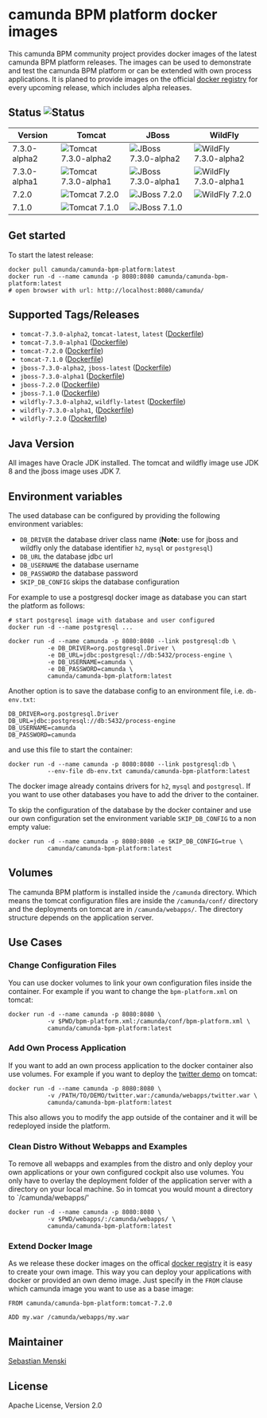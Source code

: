 # camunda BPM platform docker images

This camunda BPM community project provides docker images of the latest camunda
BPM platform releases.  The images can be used to demonstrate and test the
camunda BPM platform or can be extended with own process applications. It is
planed to provide images on the official [docker registry][] for every upcoming
release, which includes alpha releases.

## Status ![Status][status]

| Version      | Tomcat                                           | JBoss                                          | WildFly                                            |
| ------------ | ------------------------------------------------ | ---------------------------------------------- | -------------------------------------------------- |
| 7.3.0-alpha2 | ![Tomcat 7.3.0-alpha2][status-tomcat-730-alpha2] | ![JBoss 7.3.0-alpha2][status-jboss-730-alpha2] | ![WildFly 7.3.0-alpha2][status-wildfly-730-alpha2] |
| 7.3.0-alpha1 | ![Tomcat 7.3.0-alpha1][status-tomcat-730-alpha1] | ![JBoss 7.3.0-alpha1][status-jboss-730-alpha1] | ![WildFly 7.3.0-alpha1][status-wildfly-730-alpha1] |
| 7.2.0        | ![Tomcat 7.2.0][status-tomcat-720]               | ![JBoss 7.2.0][status-jboss-720]               | ![WildFly 7.2.0][status-wildfly-720]               |
| 7.1.0        | ![Tomcat 7.1.0][status-tomcat-710]               | ![JBoss 7.1.0][status-jboss-710]               |                                                    |

## Get started

To start the latest release:

```
docker pull camunda/camunda-bpm-platform:latest
docker run -d --name camunda -p 8080:8080 camunda/camunda-bpm-platform:latest
# open browser with url: http://localhost:8080/camunda/
```

## Supported Tags/Releases

- `tomcat-7.3.0-alpha2`, `tomcat-latest`, `latest` ([Dockerfile][dockerfile-tomcat-730-alpha2])
- `tomcat-7.3.0-alpha1` ([Dockerfile][dockerfile-tomcat-730-alpha1])
- `tomcat-7.2.0` ([Dockerfile][dockerfile-tomcat-720])
- `tomcat-7.1.0` ([Dockerfile][dockerfile-tomcat-710])
- `jboss-7.3.0-alpha2`, `jboss-latest` ([Dockerfile][dockerfile-jboss-730-alpha2])
- `jboss-7.3.0-alpha1` ([Dockerfile][dockerfile-jboss-730-alpha1])
- `jboss-7.2.0` ([Dockerfile][dockerfile-jboss-720])
- `jboss-7.1.0` ([Dockerfile][dockerfile-jboss-710])
- `wildfly-7.3.0-alpha2`, `wildfly-latest` ([Dockerfile][dockerfile-wildfly-730-alpha2])
- `wildfly-7.3.0-alpha1`, ([Dockerfile][dockerfile-wildfly-730-alpha1])
- `wildfly-7.2.0` ([Dockerfile][dockerfile-wildfly-720])

## Java Version

All images have Oracle JDK installed. The tomcat and wildfly image use
JDK 8 and the jboss image uses JDK 7.


## Environment variables

The used database can be configured by providing the following environment
variables:

- `DB_DRIVER` the database driver class name (**Note**: use for jboss and wildfly only
  the database identifier `h2`, `mysql` or `postgresql`)
- `DB_URL` the database jdbc url
- `DB_USERNAME` the database username
- `DB_PASSWORD` the database password
- `SKIP_DB_CONFIG` skips the database configuration

For example to use a postgresql docker image as database you can start the
platform as follows:

```
# start postgresql image with database and user configured
docker run -d --name postgresql ...

docker run -d --name camunda -p 8080:8080 --link postgresql:db \
           -e DB_DRIVER=org.postgresql.Driver \
           -e DB_URL=jdbc:postgresql://db:5432/process-engine \
           -e DB_USERNAME=camunda \
           -e DB_PASSWORD=camunda \
           camunda/camunda-bpm-platform:latest
```

Another option is to save the database config to an environment file, i.e.
`db-env.txt`:

```
DB_DRIVER=org.postgresql.Driver
DB_URL=jdbc:postgresql://db:5432/process-engine
DB_USERNAME=camunda
DB_PASSWORD=camunda
```

and use this file to start the container:

```
docker run -d --name camunda -p 8080:8080 --link postgresql:db \
           --env-file db-env.txt camunda/camunda-bpm-platform:latest
```

The docker image already contains drivers for `h2`, `mysql` and `postgresql`.
If you want to use other databases you have to add the driver to the container.

To skip the configuration of the database by the docker container and use our
own configuration set the environment variable `SKIP_DB_CONFIG` to a non
empty value:

```
docker run -d --name camunda -p 8080:8080 -e SKIP_DB_CONFIG=true \
           camunda/camunda-bpm-platform:latest
```


## Volumes

The camunda BPM platform is installed inside the `/camunda` directory. Which
means the tomcat configuration files are inside the `/camunda/conf/` directory
and the deployments on tomcat are in `/camunda/webapps/`. The directory
structure depends on the application server.

## Use Cases


### Change Configuration Files

You can use docker volumes to link your own configuration files inside the
container.  For example if you want to change the `bpm-platform.xml` on tomcat:

```
docker run -d --name camunda -p 8080:8080 \
           -v $PWD/bpm-platform.xml:/camunda/conf/bpm-platform.xml \
           camunda/camunda-bpm-platform:latest

```


### Add Own Process Application

If you want to add an own process application to the docker container also use
volumes. For example if you want to deploy the [twitter demo][] on tomcat:

```
docker run -d --name camunda -p 8080:8080 \
           -v /PATH/TO/DEMO/twitter.war:/camunda/webapps/twitter.war \
           camunda/camunda-bpm-platform:latest
```

This also allows you to modify the app outside of the container and it will
be redeployed inside the platform.


### Clean Distro Without Webapps and Examples

To remove all webapps and examples from the distro and only deploy your
own applications or your own configured cockpit also use volumes. You
only have to overlay the deployment folder of the application server with
a directory on your local machine. So in tomcat you would mount a directory
to `/camunda/webapps/'

```
docker run -d --name camunda -p 8080:8080 \
           -v $PWD/webapps/:/camunda/webapps/ \
           camunda/camunda-bpm-platform:latest
```


### Extend Docker Image

As we release these docker images on the offical [docker registry][] it is
easy to create your own image. This way you can deploy your applications
with docker or provided an own demo image. Just specify in the `FROM`
clause which camunda image you want to use as a base image:

```
FROM camunda/camunda-bpm-platform:tomcat-7.2.0

ADD my.war /camunda/webapps/my.war
```


## Maintainer

[Sebastian Menski][]


## License

Apache License, Version 2.0


[Sebastian Menski]: https://github.com/menski
[twitter demo]: https://github.com/camunda/camunda-consulting/tree/master/showcases/twitter
[docker registry]: https://registry.hub.docker.com/u/camunda/camunda-bpm-platform/

[dockerfile-tomcat-710]: https://github.com/camunda/docker-camunda-bpm-platform/blob/tomcat-7.1.0/Dockerfile
[dockerfile-jboss-710]: https://github.com/camunda/docker-camunda-bpm-platform/blob/jboss-7.1.0/Dockerfile
[dockerfile-tomcat-720]: https://github.com/camunda/docker-camunda-bpm-platform/blob/tomcat-7.2.0/Dockerfile
[dockerfile-jboss-720]: https://github.com/camunda/docker-camunda-bpm-platform/blob/jboss-7.2.0/Dockerfile
[dockerfile-wildfly-720]: https://github.com/camunda/docker-camunda-bpm-platform/blob/wildfly-7.2.0/Dockerfile
[dockerfile-tomcat-730-alpha1]: https://github.com/camunda/docker-camunda-bpm-platform/blob/tomcat-7.3.0-alpha1/Dockerfile
[dockerfile-jboss-730-alpha1]: https://github.com/camunda/docker-camunda-bpm-platform/blob/jboss-7.3.0-alpha1/Dockerfile
[dockerfile-wildfly-730-alpha1]: https://github.com/camunda/docker-camunda-bpm-platform/blob/wildfly-7.3.0-alpha1/Dockerfile
[dockerfile-tomcat-730-alpha2]: https://github.com/camunda/docker-camunda-bpm-platform/blob/master/Dockerfile
[dockerfile-jboss-730-alpha2]: https://github.com/camunda/docker-camunda-bpm-platform/blob/jboss-7.3.0-alpha2/Dockerfile
[dockerfile-wildfly-730-alpha2]: https://github.com/camunda/docker-camunda-bpm-platform/blob/wildfly-7.3.0-alpha2/Dockerfile

[status]: https://jenkins.menski.org/buildStatus/icon?job=docker-camunda-bpm-platform
[status-tomcat-710]: https://jenkins.menski.org/buildStatus/icon?job=docker-camunda-bpm-platform/tomcat-7.1.0
[status-jboss-710]: https://jenkins.menski.org/buildStatus/icon?job=docker-camunda-bpm-platform/jboss-7.1.0
[status-tomcat-720]: https://jenkins.menski.org/buildStatus/icon?job=docker-camunda-bpm-platform/tomcat-7.2.0
[status-jboss-720]: https://jenkins.menski.org/buildStatus/icon?job=docker-camunda-bpm-platform/jboss-7.2.0
[status-wildfly-720]: https://jenkins.menski.org/buildStatus/icon?job=docker-camunda-bpm-platform/wildfly-7.2.0
[status-tomcat-730-alpha1]: https://jenkins.menski.org/buildStatus/icon?job=docker-camunda-bpm-platform/tomcat-7.3.0-alpha1
[status-jboss-730-alpha1]: https://jenkins.menski.org/buildStatus/icon?job=docker-camunda-bpm-platform/jboss-7.3.0-alpha1
[status-wildfly-730-alpha1]: https://jenkins.menski.org/buildStatus/icon?job=docker-camunda-bpm-platform/wildfly-7.3.0-alpha1
[status-tomcat-730-alpha2]: https://jenkins.menski.org/buildStatus/icon?job=docker-camunda-bpm-platform/master
[status-jboss-730-alpha2]: https://jenkins.menski.org/buildStatus/icon?job=docker-camunda-bpm-platform/jboss-7.3.0-alpha2
[status-wildfly-730-alpha2]: https://jenkins.menski.org/buildStatus/icon?job=docker-camunda-bpm-platform/wildfly-7.3.0-alpha2
